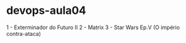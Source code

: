 # devops-aula04

1 - Exterminador do Futuro II
2 - Matrix
3 - Star Wars Ep.V (O império contra-ataca)
